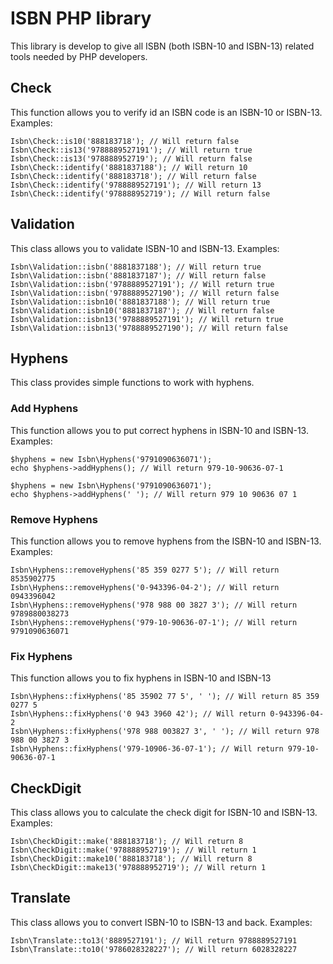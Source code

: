 # ISBN PHP library #
This library is develop to give all ISBN (both ISBN-10 and ISBN-13) related tools needed by PHP developers.

## Check ##
This function allows you to verify id an ISBN code is an ISBN-10 or ISBN-13.
Examples:

    Isbn\Check::is10('888183718'); // Will return false
    Isbn\Check::is13('9788889527191'); // Will return true
    Isbn\Check::is13('978888952719'); // Will return false
    Isbn\Check::identify('8881837188'); // Will return 10
    Isbn\Check::identify('888183718'); // Will return false
    Isbn\Check::identify('9788889527191'); // Will return 13
    Isbn\Check::identify('978888952719'); // Will return false

## Validation ##
This class allows you to validate ISBN-10 and ISBN-13.
Examples:

    Isbn\Validation::isbn('8881837188'); // Will return true
    Isbn\Validation::isbn('8881837187'); // Will return false
    Isbn\Validation::isbn('9788889527191'); // Will return true
    Isbn\Validation::isbn('9788889527190'); // Will return false
    Isbn\Validation::isbn10('8881837188'); // Will return true
    Isbn\Validation::isbn10('8881837187'); // Will return false
    Isbn\Validation::isbn13('9788889527191'); // Will return true
    Isbn\Validation::isbn13('9788889527190'); // Will return false

## Hyphens ##
This class provides simple functions to work with hyphens.

### Add Hyphens ###
This function allows you to put correct hyphens in ISBN-10 and ISBN-13.
Examples:

    $hyphens = new Isbn\Hyphens('9791090636071');
    echo $hyphens->addHyphens(); // Will return 979-10-90636-07-1

    $hyphens = new Isbn\Hyphens('9791090636071');
    echo $hyphens->addHyphens(' '); // Will return 979 10 90636 07 1

### Remove Hyphens ###
This function allows you to remove hyphens from the ISBN-10 and ISBN-13.
Examples:

    Isbn\Hyphens::removeHyphens('85 359 0277 5'); // Will return 8535902775
    Isbn\Hyphens::removeHyphens('0-943396-04-2'); // Will return 0943396042
    Isbn\Hyphens::removeHyphens('978 988 00 3827 3'); // Will return 9789880038273
    Isbn\Hyphens::removeHyphens('979-10-90636-07-1'); // Will return 9791090636071

### Fix Hyphens ###
This function allows you to fix hyphens in ISBN-10 and ISBN-13

    Isbn\Hyphens::fixHyphens('85 35902 77 5', ' '); // Will return 85 359 0277 5
    Isbn\Hyphens::fixHyphens('0 943 3960 42'); // Will return 0-943396-04-2
    Isbn\Hyphens::fixHyphens('978 988 003827 3', ' '); // Will return 978 988 00 3827 3
    Isbn\Hyphens::fixHyphens('979-10906-36-07-1'); // Will return 979-10-90636-07-1

## CheckDigit ##
This class allows you to calculate the check digit for ISBN-10 and ISBN-13.
Examples:

    Isbn\CheckDigit::make('888183718'); // Will return 8
    Isbn\CheckDigit::make('978888952719'); // Will return 1
    Isbn\CheckDigit::make10('888183718'); // Will return 8
    Isbn\CheckDigit::make13('978888952719'); // Will return 1

## Translate ##
This class allows you to convert ISBN-10 to ISBN-13 and back.
Examples:

    Isbn\Translate::to13('8889527191'); // Will return 9788889527191
    Isbn\Translate::to10('9786028328227'); // Will return 6028328227

